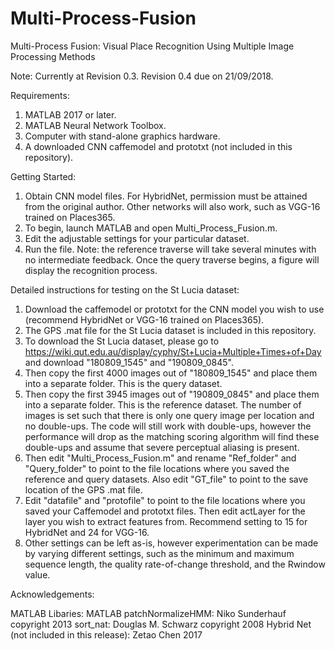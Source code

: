 # Multi-Process-Fusion
Multi-Process Fusion: Visual Place Recognition Using Multiple Image Processing Methods

Note: Currently at Revision 0.3.
Revision 0.4 due on 21/09/2018.


Requirements:

1) MATLAB 2017 or later.
2) MATLAB Neural Network Toolbox.
3) Computer with stand-alone graphics hardware.
4) A downloaded CNN caffemodel and prototxt (not included in this repository).


Getting Started:

1) Obtain CNN model files. For HybridNet, permission must be attained from the original author.
    Other networks will also work, such as VGG-16 trained on Places365.
2) To begin, launch MATLAB and open Multi_Process_Fusion.m.
3) Edit the adjustable settings for your particular dataset.
4) Run the file. Note: the reference traverse will take several minutes with no intermediate feedback.
    Once the query traverse begins, a figure will display the recognition process.


Detailed instructions for testing on the St Lucia dataset:

1) Download the caffemodel or prototxt for the CNN model you wish to use (recommend HybridNet or VGG-16 trained on Places365).
2) The GPS .mat file for the St Lucia dataset is included in this repository. 
3) To download the St Lucia dataset, please go to https://wiki.qut.edu.au/display/cyphy/St+Lucia+Multiple+Times+of+Day and download "180809_1545" and "190809_0845". 
4) Then copy the first 4000 images out of "180809_1545" and place them into a separate folder. This is the query dataset. 
5) Then copy the first 3945 images out of "190809_0845" and place them into a separate folder. This is the reference dataset. The number of images is set such that there is only one query image per location and no double-ups. The code will still work with double-ups, however the performance will drop as the matching scoring algorithm will find these double-ups and assume that severe perceptual aliasing is present. 
6) Then edit "Multi_Process_Fusion.m" and rename "Ref_folder" and "Query_folder" to point to the file locations where you saved the reference and query datasets. Also edit "GT_file" to point to the save location of the GPS .mat file.
7) Edit "datafile" and "protofile" to point to the file locations where you saved your Caffemodel and prototxt files. Then edit actLayer for the layer you wish to extract features from. Recommend setting to 15 for HybridNet and 24 for VGG-16.
7) Other settings can be left as-is, however experimentation can be made by varying different settings, such as the minimum and maximum sequence length, the quality rate-of-change threshold, and the Rwindow value.


Acknowledgements:

MATLAB Libaries: MATLAB
patchNormalizeHMM: Niko Sunderhauf copyright 2013
sort_nat: Douglas M. Schwarz copyright 2008
Hybrid Net (not included in this release): Zetao Chen 2017

